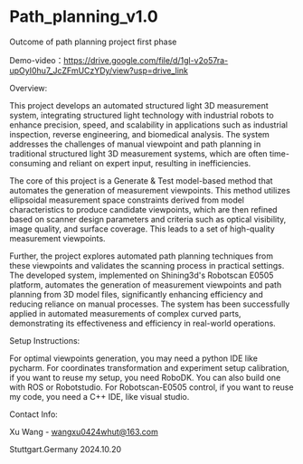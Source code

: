 # Path_planning_v1.0
Outcome of path planning project first phase

Demo-video：https://drive.google.com/file/d/1gl-v2o57ra-upOyI0hu7_JcZFmUCzYDy/view?usp=drive_link

Overview: 

This project develops an automated structured light 3D measurement system, integrating structured light technology with industrial robots to enhance precision, speed, and scalability in applications such as industrial inspection, reverse engineering, and biomedical analysis. The system addresses the challenges of manual viewpoint and path planning in traditional structured light 3D measurement systems, which are often time-consuming and reliant on expert input, resulting in inefficiencies.

The core of this project is a Generate & Test model-based method that automates the generation of measurement viewpoints. This method utilizes ellipsoidal measurement space constraints derived from model characteristics to produce candidate viewpoints, which are then refined based on scanner design parameters and criteria such as optical visibility, image quality, and surface coverage. This leads to a set of high-quality measurement viewpoints.

Further, the project explores automated path planning techniques from these viewpoints and validates the scanning process in practical settings. The developed system, implemented on Shining3d's Robotscan E0505 platform, automates the generation of measurement viewpoints and path planning from 3D model files, significantly enhancing efficiency and reducing reliance on manual processes. The system has been successfully applied in automated measurements of complex curved parts, demonstrating its effectiveness and efficiency in real-world operations.


Setup Instructions: 

For optimal viewpoints generation, you may need a python IDE like pycharm.
For coordinates transformation and experiment setup calibration, if you want to reuse my setup, you need RoboDK. You can also build one with ROS or Robotstudio.
For Robotscan-E0505 control, if you want to reuse my code, you need a C++ IDE, like visual studio.




Contact Info: 

Xu Wang - wangxu0424whut@163.com

Stuttgart.Germany  2024.10.20
